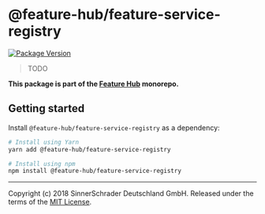 # @feature-hub/feature-service-registry

[![Package Version](https://img.shields.io/npm/v/@feature-hub/feature-service-registry.svg)](https://yarnpkg.com/en/package/@feature-hub/feature-service-registry)

> TODO

**This package is part of the
[Feature Hub](https://github.com/sinnerschrader/feature-hub) monorepo.**

## Getting started

Install `@feature-hub/feature-service-registry` as a dependency:

```sh
# Install using Yarn
yarn add @feature-hub/feature-service-registry
```

```sh
# Install using npm
npm install @feature-hub/feature-service-registry
```

---

Copyright (c) 2018 SinnerSchrader Deutschland GmbH. Released under the terms of
the
[MIT License](https://github.com/sinnerschrader/feature-hub/blob/master/LICENSE).
